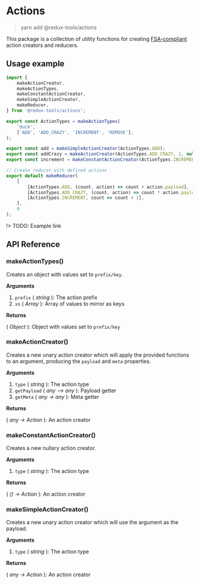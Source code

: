 # Actions

> yarn add @redux-tools/actions

This package is a collection of utility functions for creating [FSA-compliant](https://github.com/redux-utilities/flux-standard-action) action creators and reducers.

## Usage example

```js
import {
	makeActionCreator,
	makeActionTypes,
	makeConstantActionCreator,
	makeSimpleActionCreator,
	makeReducer,
} from '@redux-tools/actions';

export const ActionTypes = makeActionTypes(
	'duck',
	['ADD', 'ADD_CRAZY', 'INCREMENT', 'REMOVE'],
);

export const add = makeSimpleActionCreator(ActionTypes.ADD);
export const addCrazy = makeActionCreator(ActionTypes.ADD_CRAZY, 2, null);
export const increment = makeConstantActionCreator(ActionTypes.INCREMENT);

// Create reducer with defined actions
export default makeReducer(
	[
		[ActionTypes.ADD, (count, action) => count + action.payload],
		[ActionTypes.ADD_CRAZY, (count, action) => count * action.payload / 2],
		[ActionTypes.INCREMENT, count => count + 1],
	],
	0
);
```

!> TODO: Example link

## API Reference

### makeActionTypes()

Creates an object with values set to `prefix/key`.

**Arguments**

1. `prefix` ( _string_ ): The action prefix
2. `xs` ( _Array_ ): Array of values to mirror as keys

**Returns**

( _Object_ ): Object with values set to `prefix/key`

### makeActionCreator()

Creates a new unary action creator which will apply the provided functions to an argument, producing
the `payload` and `meta` properties.

**Arguments**

1. `type` ( _string_ ): The action type
2. `getPayload` ( _any –> any_ ): Payload getter
3. `getMeta` ( _any -> any_ ): Meta getter

**Returns**

( _any -> Action_ ): An action creator

### makeConstantActionCreator()

Creates a new nullary action creator.

**Arguments**

1. `type` ( _string_ ): The action type

**Returns**

( _() -> Action_ ): An action creator

### makeSimpleActionCreator()

Creates a new unary action creator which will use the argument as the payload.

**Arguments**

1. `type` ( _string_ ): The action type

**Returns**

( _any -> Action_ ): An action creator

